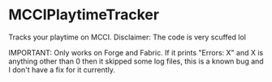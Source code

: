 # MCCIPlaytimeTracker


Tracks your playtime on MCCI.
Disclaimer: The code is very scuffed lol

IMPORTANT: 
  Only works on Forge and Fabric.
  If it prints "Errors: X" and X is anything other than 0 then it skipped some log files, this is a known bug and I don't have a fix for it currently.
